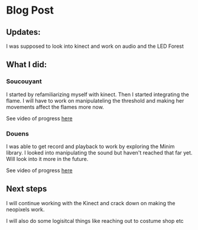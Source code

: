 # Blog Post

## Updates: 
I was supposed to look into kinect and work on audio and the LED Forest

## What I did:

### Soucouyant

I started by refamiliarizing myself with kinect. Then I started integrating the flame. 
I will have to work on manipulateling the threshold and making her movements affect the flames more now.

See video of progress [here]()

### Douens

I was able to get record and playback to work by exploring the Minim library. I looked into manipulating the sound but haven't reached that far yet. Will look into it more in the future.

See video of progress [here](https://youtu.be/F8pt1dDJ5u0)

## Next steps

I will continue working with the Kinect and crack down on making the neopixels work. 

I will also do some logisitcal things like reaching out to costume shop etc
